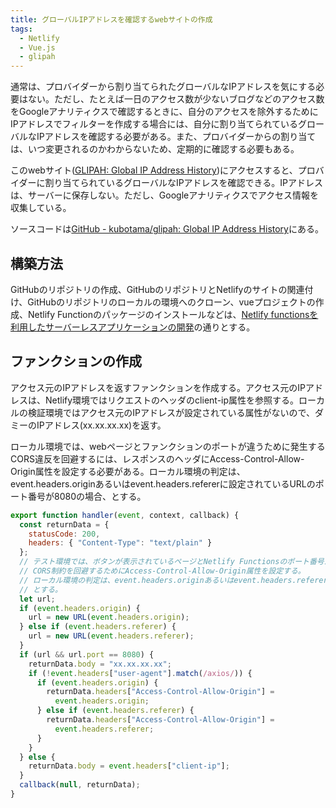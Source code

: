 ```yaml
---
title: グローバルIPアドレスを確認するwebサイトの作成
tags:
  - Netlify
  - Vue.js
  - glipah
---
```


通常は、プロバイダーから割り当てられたグローバルなIPアドレスを気にする必要はない。ただし、たとえば一日のアクセス数が少ないブログなどのアクセス数をGoogleアナリティクスで確認するときに、自分のアクセスを除外するためにIPアドレスでフィルターを作成する場合には、自分に割り当てられているグローバルなIPアドレスを確認する必要がある。また、プロバイダーからの割り当ては、いつ変更されるのかわからないため、定期的に確認する必要もある。

このwebサイト([GLIPAH: Global IP Address History](https://glipah.netlify.app/))にアクセスすると、プロバイダーに割り当てられているグローバルなIPアドレスを確認できる。IPアドレスは、サーバーに保存しない。ただし、Googleアナリティクスでアクセス情報を収集している。

ソースコードは[GitHub \- kubotama/glipah: Global IP Address History](https://github.com/kubotama/glipah)にある。

## 構築方法

GitHubのリポジトリの作成、GitHubのリポジトリとNetlifyのサイトの関連付け、GitHubのリポジトリのローカルの環境へのクローン、vueプロジェクトの作成、Netlify Functionのパッケージのインストールなどは、[Netlify functionsを利用したサーバーレスアプリケーションの開発](https://omoitsuki.netlify.app/2020/04/17/functions/)の通りとする。

## ファンクションの作成

アクセス元のIPアドレスを返すファンクションを作成する。アクセス元のIPアドレスは、Netlify環境ではリクエストのヘッダのclient-ip属性を参照する。ローカルの検証環境ではアクセス元のIPアドレスが設定されている属性がないので、ダミーのIPアドレス(xx.xx.xx.xx)を返す。

ローカル環境では、webページとファンクションのポートが違うために発生するCORS違反を回避するには、レスポンスのヘッダにAccess-Control-Allow-Origin属性を設定する必要がある。ローカル環境の判定は、event.headers.originあるいはevent.headers.refererに設定されているURLのポート番号が8080の場合、とする。

```javascript
export function handler(event, context, callback) {
  const returnData = {
    statusCode: 200,
    headers: { "Content-Type": "text/plain" }
  };
  // テスト環境では、ボタンが表示されているページとNetlify Functionsのポート番号が違うためCORS制約に違反する。
  // CORS制約を回避するためにAccess-Control-Allow-Origin属性を設定する。
  // ローカル環境の判定は、event.headers.originあるいはevent.headers.refererに設定されているURLのポート番号が8080の場合、
  // とする。
  let url;
  if (event.headers.origin) {
    url = new URL(event.headers.origin);
  } else if (event.headers.referer) {
    url = new URL(event.headers.referer);
  }
  if (url && url.port == 8080) {
    returnData.body = "xx.xx.xx.xx";
    if (!event.headers["user-agent"].match(/axios/)) {
      if (event.headers.origin) {
        returnData.headers["Access-Control-Allow-Origin"] =
          event.headers.origin;
      } else if (event.headers.referer) {
        returnData.headers["Access-Control-Allow-Origin"] =
          event.headers.referer;
      }
    }
  } else {
    returnData.body = event.headers["client-ip"];
  }
  callback(null, returnData);
}
```
